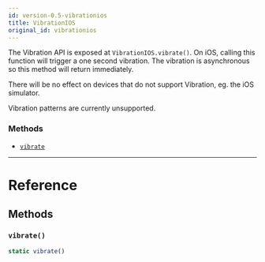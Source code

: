 ```yaml
---
id: version-0.5-vibrationios
title: VibrationIOS
original_id: vibrationios
---
```


The Vibration API is exposed at `VibrationIOS.vibrate()`. On iOS, calling this function will trigger a one second vibration. The vibration is asynchronous so this method will return immediately.

There will be no effect on devices that do not support Vibration, eg. the iOS simulator.

Vibration patterns are currently unsupported.

### Methods

- [`vibrate`](vibrationios.md#vibrate)

---

# Reference

## Methods

### `vibrate()`

```jsx
static vibrate()
```
